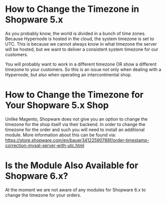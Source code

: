 <!-- source: https://support.hypernode.com/en/support/solutions/articles/48001170559-how-to-change-the-timezone-in-shopware-5-x/ -->
# How to Change the Timezone in Shopware 5.x

As you probably know, the world is divided in a bunch of time zones. Because Hypernode is hosted in the cloud, the system timezone is set to UTC. This is because we cannot always know in what timezone the server will be hosted, but we want to deliver a consistent system timezone for our customers.

You will probably want to work in a different timezone OR show a different timezone to your customers. So this is an issue not only when dealing with a Hypernode, but also when operating an intercontinental shop.


How to Change the Timezone for Your Shopware 5.x Shop
=====================================================

Unlike Magento, Shopware does not give you an option to change the timezone for the shop itself via their backend. In order to change the timezone for the order and such you will need to install an additional module. More information about this can be found via: <https://store.shopware.com/en/bauer34122590788f/order-timestamp-correction-mysql-server-with-utc.html>

Is the Module Also Available for Shopware 6.x?
==============================================

At the moment we are not aware of any modules for Shopware 6.x to change the timezone for your orders.
